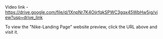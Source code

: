 Video link - https://drive.google.com/file/d/1XnpNr7K4OijrfqkSPWC3gqx45WbHw5ig/view?usp=drive_link

To view the "Nike-Landing Page" website preview, click the URL above and visit it.
